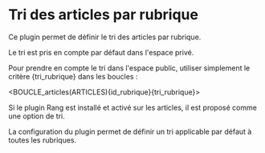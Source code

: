 # Tri des articles par rubrique

Ce plugin permet de définir le tri des articles par rubrique.

Le tri est pris en compte par défaut dans l'espace privé.

Pour prendre en compte le tri dans l'espace public, utiliser simplement le critère {tri_rubrique} dans les boucles :

<BOUCLE_articles(ARTICLES){id_rubrique}{tri_rubrique}>

Si le plugin Rang est installé et activé sur les articles, il est proposé comme une option de tri.

La configuration du plugin permet de définir un tri applicable par défaut à toutes les rubriques.

